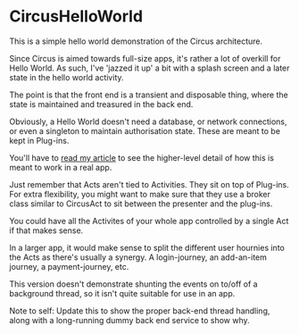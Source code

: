 # CircusHelloWorld

This is a simple hello world demonstration of the Circus architecture.

Since Circus is aimed towards full-size apps, it's rather a lot of overkill for Hello World.  As such, I've 'jazzed it up' a bit with a splash screen and a later state in the hello world activity.

The point is that the front end is a transient and disposable thing, where the state is maintained and treasured in the back end.

Obviously, a Hello World doesn't need a database, or network connections, or even a singleton to maintain authorisation state.  These are meant to be kept in Plug-ins.

You'll have to [read my article](http://www.kencorey.com/flippin-bits/circus-in-motion "Circus in Motion") to see the higher-level detail of how this is meant to work in a real app.  

Just remember that Acts aren't tied to Activities.  They sit on top of Plug-ins.  For extra flexibility, you might want to make sure that they use a broker class similar to CircusAct to sit between the presenter and the plug-ins.

You could have all the Activites of your whole app controlled by a single Act if that makes sense.  

In a larger app, it would make sense to split the different user hournies into the Acts as there's usually a synergy.  A login-journey, an add-an-item journey, a payment-journey, etc.

This version doesn't demonstrate shunting the events on to/off of a background thread, so it isn't quite suitable for use in an app.

Note to self: Update this to show the proper back-end thread handling, along with a long-running dummy back end service to show why.

